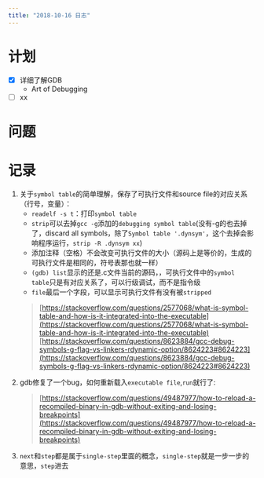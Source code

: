 ```yaml
---
title: "2018-10-16 日志"
---
```


# 计划

- [x] 详细了解GDB
  - Art of Debugging
- [ ] xx

# 问题

# 记录
1. 关于`symbol table`的简单理解，保存了可执行文件和source file的对应关系（行号，变量）：
   - `readelf -s t`：打印`symbol table`
   - `strip`可以去掉`gcc -g`添加的`debugging symbol table`(没有-g的也去掉了，discard all symbols，除了`Symbol table '.dynsym'`，这个去掉会影响程序运行，`strip -R .dynsym xx`)
   - 添加注释（空格）不会改变可执行文件的大小（源码上是等价的，生成的可执行文件是相同的，符号表那也就一样）
   - `(gdb) list`显示的还是.c文件当前的源码，，可执行文件中的`symbol table`只是有对应关系了，可以行级调试，而不是指令级
   - `file`最后一个字段，可以显示可执行文件有没有被`stripped`
   > [https://stackoverflow.com/questions/2577068/what-is-symbol-table-and-how-is-it-integrated-into-the-executable](https://stackoverflow.com/questions/2577068/what-is-symbol-table-and-how-is-it-integrated-into-the-executable)  
   > [https://stackoverflow.com/questions/8623884/gcc-debug-symbols-g-flag-vs-linkers-rdynamic-option/8624223#8624223](https://stackoverflow.com/questions/8623884/gcc-debug-symbols-g-flag-vs-linkers-rdynamic-option/8624223#8624223)
2. gdb修复了一个bug，如何重新载入`executable file`,`run`就行了:  
   > [https://stackoverflow.com/questions/49487977/how-to-reload-a-recompiled-binary-in-gdb-without-exiting-and-losing-breakpoints](https://stackoverflow.com/questions/49487977/how-to-reload-a-recompiled-binary-in-gdb-without-exiting-and-losing-breakpoints)
3. `next`和`step`都是属于`single-step`里面的概念，`single-step`就是一步一步的意思，`step`进去